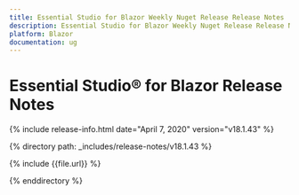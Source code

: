 ```yaml
---
title: Essential Studio for Blazor Weekly Nuget Release Release Notes  
description: Essential Studio for Blazor Weekly Nuget Release Release Notes  
platform: Blazor
documentation: ug
---
```


# Essential Studio&reg; for Blazor  Release Notes  

{% include release-info.html date="April 7, 2020"  version="v18.1.43" %} 

{% directory path: _includes/release-notes/v18.1.43 %}

{% include {{file.url}} %}

{% enddirectory %}

